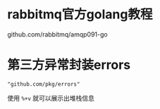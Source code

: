 # rabbitmq官方golang教程

github.com/rabbitmq/amqp091-go

# 第三方异常封装errors

```
"github.com/pkg/errors"
```
使用 `%+v` 就可以展示出堆栈信息